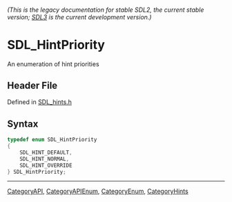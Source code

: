 ###### (This is the legacy documentation for stable SDL2, the current stable version; [SDL3](https://wiki.libsdl.org/SDL3/) is the current development version.)
# SDL_HintPriority

An enumeration of hint priorities

## Header File

Defined in [SDL_hints.h](https://github.com/libsdl-org/SDL/blob/SDL2/include/SDL_hints.h)

## Syntax

```c
typedef enum SDL_HintPriority
{
    SDL_HINT_DEFAULT,
    SDL_HINT_NORMAL,
    SDL_HINT_OVERRIDE
} SDL_HintPriority;
```

----
[CategoryAPI](CategoryAPI), [CategoryAPIEnum](CategoryAPIEnum), [CategoryEnum](CategoryEnum), [CategoryHints](CategoryHints)


